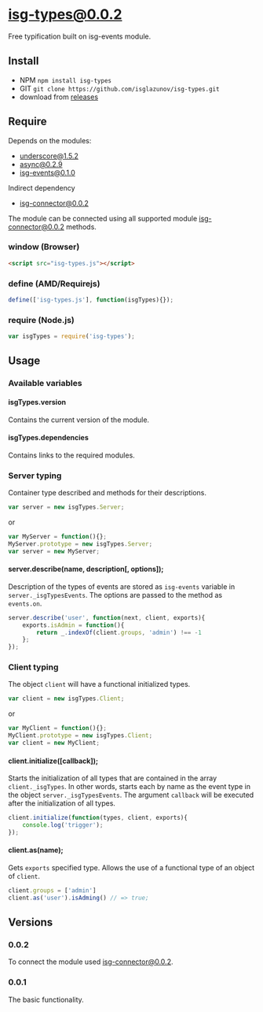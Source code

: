 # isg-types@0.0.2
Free typification built on isg-events module.

## Install

* NPM `npm install isg-types`
* GIT `git clone https://github.com/isglazunov/isg-types.git`
* download from [releases](https://github.com/isglazunov/isg-types/releases)

## Require
Depends on the modules:
* [underscore@1.5.2](https://github.com/jashkenas/underscore)
* [async@0.2.9](https://github.com/caolan/async)
* [isg-events@0.1.0](https://github.com/isglazunov/isg-events)

Indirect dependency
* [isg-connector@0.0.2](https://github.com/isglazunov/isg-connector)

The module can be connected using all supported module [isg-connector@0.0.2](https://github.com/isglazunov/isg-connector) methods.

### window (Browser)
```html
<script src="isg-types.js"></script>
```

### define (AMD/Requirejs)
```js
define(['isg-types.js'], function(isgTypes){});
```

### require (Node.js)
```js
var isgTypes = require('isg-types');
```

## Usage

### Available variables

#### isgTypes.version
Contains the current version of the module.

#### isgTypes.dependencies
Contains links to the required modules.

### Server typing
Container type described and methods for their descriptions.
```js
var server = new isgTypes.Server;
```
or
```js
var MyServer = function(){};
MyServer.prototype = new isgTypes.Server;
var server = new MyServer;
```

#### server.describe(name, description[, options]);
Description of the types of events are stored as `isg-events` variable in `server._isgTypesEvents`.
The options are passed to the method as `events.on`.
```js
server.describe('user', function(next, client, exports){
    exports.isAdmin = function(){
        return _.indexOf(client.groups, 'admin') !== -1
    };
});
```

### Client typing
The object `client` will have a functional initialized types.
```js
var client = new isgTypes.Client;
```
or
```js
var MyClient = function(){};
MyClient.prototype = new isgTypes.Client;
var client = new MyClient;
```

#### client.initialize([callback]);
Starts the initialization of all types that are contained in the array `client._isgTypes`.
In other words, starts each by name as the event type in the object `server._isgTypesEvents`.
The argument `callback` will be executed after the initialization of all types.
```js
client.initialize(function(types, client, exports){
    console.log('trigger');
});
```

#### client.as(name);
Gets `exports` specified type.
Allows the use of a functional type of an object of `client`.
```js
client.groups = ['admin']
client.as('user').isAdming() // => true;
```

## Versions

### 0.0.2
To connect the module used [isg-connector@0.0.2](https://github.com/isglazunov/isg-connector).

### 0.0.1
The basic functionality.
